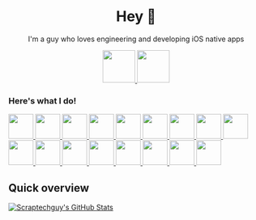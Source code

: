 <h1 align="center">Hey 👋</h1>

<p align="center">I'm a guy who loves engineering and developing iOS native apps</p>

<div align="center">
<a href="https://twitter.com/rostislav_broz"> <img src="https://www.europanostra.org/wp-content/uploads/2017/09/2017-09-Twitter-logo.png" height="64"> </a>
<a href="https://stackoverflow.com/users/14746777/scrap-tech-guy"> <img src="https://upload.wikimedia.org/wikipedia/commons/thumb/e/ef/Stack_Overflow_icon.svg/768px-Stack_Overflow_icon.svg.png" height="64"> </a>
</div>

<h3>Here's what I do!</h3>

<a href="https://developer.apple.com/swift/"> <img src="https://qph.fs.quoracdn.net/main-qimg-fbace2c64a40052158f2095e1c653213" height="49"> </a>
<a href="https://developer.apple.com/swift-playgrounds/"> <img src="https://developer.apple.com/assets/elements/icons/swift-playgrounds/swift-playgrounds-96x96_2x.png" height="49"> </a>
<a href="https://developer.apple.com/xcode/swiftui/"> <img src="https://camo.githubusercontent.com/471c6ba43f0f163be29c1b5ae7ba46b4849cc2f075bc0a73b901af14b4524624/68747470733a2f2f646576656c6f7065722e6170706c652e636f6d2f6173736574732f656c656d656e74732f69636f6e732f737769667475692f737769667475692d39367839365f32782e706e67" height="49"> </a>
<a href="https://www.apple.com/macos/monterey/"> <img src="https://upload.wikimedia.org/wikipedia/commons/c/c9/Finder_Icon_macOS_Big_Sur.png" height="49"> </a>
<a href="https://www.apple.com/app-store/"> <img src="https://upload.wikimedia.org/wikipedia/commons/6/67/App_Store_%28iOS%29.svg" height="49"> </a>
<a href="https://appstoreconnect.apple.com/login"> <img src="https://developer.apple.com/assets/elements/icons/asc-outline/asc-outline-128x128_2x.png" height="49"> </a>
<a href="https://developer.apple.com/xcode/"> <img src="https://is2-ssl.mzstatic.com/image/thumb/Purple126/v4/24/0e/2d/240e2d5d-6aef-cecd-fed8-05223333f8af/Xcode-85-220-0-4-2x.png/1200x630bb.png" height="49"> </a>
<a href="https://testflight.apple.com"> <img src="https://developer.apple.com/assets/elements/icons/testflight/testflight-64x64_2x.png" height="49"> </a>
<a href="https://azure.microsoft.com/en-us/"> <img src="https://upload.wikimedia.org/wikipedia/commons/thumb/f/fa/Microsoft_Azure.svg/1200px-Microsoft_Azure.svg.png" height="49"> </a>
<a href="https://www.python.org"> <img src="https://upload.wikimedia.org/wikipedia/commons/thumb/c/c3/Python-logo-notext.svg/1200px-Python-logo-notext.svg.png" height="49"> </a>
<a href="https://www.tensorflow.org"> <img src="https://upload.wikimedia.org/wikipedia/commons/thumb/2/2d/Tensorflow_logo.svg/1200px-Tensorflow_logo.svg.png" height="49"> </a>
<a href="https://www.postgresql.org"> <img src="https://upload.wikimedia.org/wikipedia/commons/thumb/2/29/Postgresql_elephant.svg/1200px-Postgresql_elephant.svg.png" height="49"> </a>
<a href="https://tug.org"> <img src="https://upload.wikimedia.org/wikipedia/commons/thumb/6/68/TeX_logo.svg/1200px-TeX_logo.svg.png" height="49"> </a>
<a href="https://github.com"> <img src="https://upload.wikimedia.org/wikipedia/commons/thumb/9/91/Octicons-mark-github.svg/2048px-Octicons-mark-github.svg.png" height="49"> </a>
<a href="https://desktop.github.com"> <img src="https://cdn.jim-nielsen.com/macos/512/github-desktop-2021-05-20.png" height="49"> </a>
<a href="https://www.unrealengine.com/en-US/"> <img src="https://upload.wikimedia.org/wikipedia/commons/thumb/d/da/Unreal_Engine_Logo.svg/1971px-Unreal_Engine_Logo.svg.png" height="49"> </a>
<a href="https://www.figma.com"> <img src="https://upload.wikimedia.org/wikipedia/commons/3/33/Figma-logo.svg" height="49"> </a>

  
<h2>Quick overview</h2>

[![Scraptechguy's GitHub Stats](https://github-readme-stats.vercel.app/api?username=scraptechguy&show_icons=true&theme=radical&include_all_commits=true&count_private=true)](https://github.com/anuraghazra/github-readme-stats)

